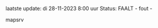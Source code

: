 laatste update: 
di 28-11-2023  8:00   uur 
Status: FAALT - fout - 
<div class="service R">mapsrv</div>